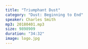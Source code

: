 ```yaml
---
title: "Triumphant Dust"
category: "Dust: Beginning to End"
speaker: Charles Smith
mp3: 20180401.mp3
size: 9898909
duration: "34:32"
image: logo.jpg
---
```

